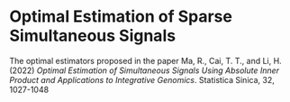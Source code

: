 # Optimal Estimation of Sparse Simultaneous Signals

The optimal estimators proposed in the paper Ma, R., Cai, T. T., and Li, H. (2022) *Optimal Estimation of Simultaneous Signals Using Absolute Inner Product and Applications to Integrative Genomics*. Statistica Sinica, 32, 1027-1048
